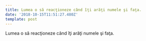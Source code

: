 ```yaml
---
title: Lumea o să reacţioneze când îţi arăţi numele şi faţa.
date: '2018-10-15T11:51:27.480Z'
template: post
---
```

Lumea o să reacţioneze când îţi arăţi numele şi faţa.
